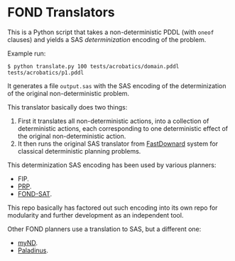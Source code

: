 # FOND Translators

This is a Python script that takes a non-deterministic PDDL (with `oneof` clauses) and yields a SAS _determinization_ encoding of the problem.

Example run:

```shell
$ python translate.py 100 tests/acrobatics/domain.pddl tests/acrobatics/p1.pddl
```

It generates a file `output.sas` with the SAS encoding of the determinization of the original non-deterministic problem.

This translator basically does two things:

1. First it translates all non-deterministic actions, into a collection of deterministic actions, each corresponding to one deterministic effect of the original non-deterministic action.
2. It then runs the original SAS translator from [FastDownard](https://github.com/aibasel/downward/tree/main/src/translate) system for classical deterministic planning problems.

This determinization SAS encoding has been used by various planners:

* FIP.
* [PRP](https://github.com/ssardina-planning/planner-for-relevant-policies).
* [FOND-SAT](https://github.com/ssardina-planning/FOND-SAT).

This repo basically has factored out such encoding into its own repo for modularity and further development as an independent tool.

Other FOND planners use a translation to SAS, but a different one:

* [myND](https://github.com/ssardina-planning/myND).
* [Paladinus](https://github.com/ramonpereira/paladinus).